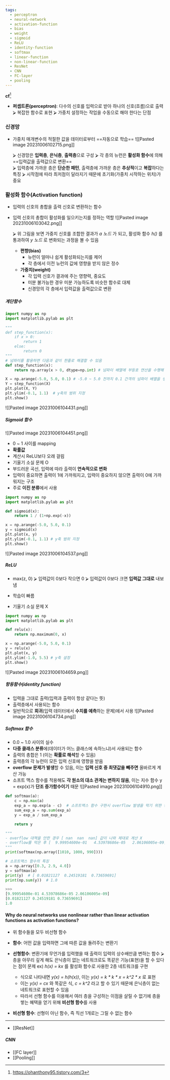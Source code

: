 ```yaml
---
tags:
  - perceptron
  - neural-network
  - activation-function
  - bias
  - weight
  - sigmoid
  - ReLU
  - identity-function
  - softmax
  - linear-function
  - non-linear-function
  - ResNet
  - CNN
  - FC-layer
  - pooling
---
```

**cf**[^0]

- **퍼셉트론(perceptron)**: 다수의 신호를 입력으로 받아 하나의 신호(흐름)으로 출력
	⮚   복잡한 함수로 표현
	⮚   가중치 설정하는 작업을 수동으로 해야 한다는 단점

### 신경망

- 가중치 매개변수의 적절한 값을 데이터로부터 ==자동으로 학습==
	![[Pasted image 20231006102715.png]]
	
	⮚   신경망은 **입력층**, **은닉층**, **출력층**으로 구성
	⮚   각 층의 뉴런은 **활성화 함수**에 의해 ==입력값을 출력값으로 변환==   
	⮚   입력층에 가까운 층은 **단순한 패턴**, 출력층에 가까운 층은 **추상적**이고 **복잡**하다는 특징
	⮚   시작점에 따라 최저점이 달라지기 때문에 초기화(가중치 시작하는 위치)가 중요


### 활성화 함수(Activation function)

- 입력의 신호의 총합을 출력 신호로 변환하는 함수
- 입력 신호의 총합이 활성화를 일으키는지를 정하는 역할
	![[Pasted image 20231006103042.png]]
	
	⮚   위 그림을 보면 가중치 신호를 조합한 결과가 _a 노드_ 가 되고, 활성화 함수 _h()_ 를 통과하여 _y 노드_ 로 변화되는 과정을 볼 수 있음
	- **편향(bias)**
		- 뉴런이 얼마나 쉽게 활성화되는지를 제어
		- 각 층에서 이전 뉴런의 값에 영향을 받지 않은 정수
	- **가중치(weight)**
		- 각 입력 신호가 결과에 주는 영향력, 중요도
		- 미분 불가능한 경우 미분 가능하도록 비슷한 함수로 대체
		- 신경망의 각 층에서 입력값을 출력값으로 변환

##### 계단함수
```python
import numpy as np
import matplotlib.pylab as plt

"""
def step_function(x):
	if x > 0:
    	return 1
    else:
    	return 0
"""
# 넘파이를 활용하면 다음과 같이 한줄로 해결할 수 있음
def step_function(x):
    return np.array(x > 0, dtype=np.int) # 넘파이 배열에 부등호 연산을 수행해 bool 배열을 생성

X = np.arange(-5.0, 5.0, 0.1) # -5.0 ~ 5.0 전까지 0.1 간격의 넘파이 배열을 생성
Y = step_function(X)
plt.plot(X, Y)
plt.ylim(-0.1, 1.1)  # y축의 범위 지정
plt.show()
```
![[Pasted image 20231006104431.png]] 


##### Sigmoid 함수

![[Pasted image 20231006104451.png]]
-  0 ~ 1 사이를 mapping
- **확률값**
- 계산시 ReLU보다 오래 걸림
- 기울기 소실 문제 O
- 부드러운 곡선, 입력에 따라 출력이 **연속적으로 변화**
- 입력이 중요하면 출력이 1에 가까워지고, 입력이 중요하지 않으면 출력이 0에 가까워지는 구조
- 주로 **이진 분류**에서 사용
```python
import numpy as np
import matplotlib.pylab as plt

def sigmoid(x):
    return 1 / (1+np.exp(-x))

x = np.arange(-5.0, 5.0, 0.1)
y = sigmoid(x)
plt.plot(x, y)
plt.ylim(-0.1, 1.1) # y축 범위 지정
plt.show()
```
![[Pasted image 20231006104537.png]] 


##### ReLU
- max(z, 0)
	⮚   입력값이 0보다 작으면 0
	⮚   입력값이 0보다 크면 **입력값 그대로** 내보냄

- 학습이 빠름
- 기울기 소실 문제 X
```python
import numpy as np
import matplotlib.pylab as plt

def relu(x):
    return np.maximum(0, x)

x = np.arange(-5.0, 5.0, 0.1)
y = relu(x)
plt.plot(x, y)
plt.ylim(-1.0, 5.5) # y축 설정
plt.show()
```
![[Pasted image 20231006104659.png]] 


##### 항등함수(identity function)
- 입력을 그대로 출력(입력과 출력이 항상 같다는 뜻)
- 출력층에서 사용되는 함수
- 일반적으로 **회귀**(입력 데이터에서 **수치를 예측**하는 문제)에서 사용
![[Pasted image 20231006104734.png]] 


##### Softmax 함수
- 0.0 ~ 1.0 사이의 실수
- **다중 클래스 분류**에(데이터가 어느 클래스에 속하느냐)서 사용되는 함수
- 출력의 총합은 1 (이는 **확률로 해석**할 수 있음)
- 출력층의 각 뉴런이 모든 입력 신호에 영향을 받음
- **overflow 문제가 발생**할 수 있음, 이는 **입력 신호 중 최댓값을 빼주면** 올바르게 계산 가능
- 소프트 맥스 함수를 적용해도 **각 원소의 대소 관계는 변하지 않음**, 이는 지수 함수 y = exp(x)가 **단조 증가함수이기** 때문
![[Pasted image 20231006104910.png]]
```python
def softmax(a):
    c = np.max(a)
    exp_a = np.exp(a - c)  # 소프트맥스 함수 구현시 overflow 발생을 막기 위한 방법
    sum_exp_a = np.sum(exp_a)
    y = exp_a / sum_exp_a

    return y

"""
- overflow 대책을 안한 경우 [ nan  nan  nan] 값이 나와 제대로 계산 X
- overflow를 막은 후 [  9.99954600e-01   4.53978686e-05   2.06106005e-09]의 결과가 나옴
"""
print(softmax(np.array([1010, 1000, 990])))

# 소프트맥스 함수의 특징
a = np.array([0.3, 2.9, 4.0])
y = softmax(a)
print(y)  # [ 0.01821127  0.24519181  0.73659691]
print(np.sum(y))  # 1.0

>>>
[9.99954600e-01 4.53978686e-05 2.06106005e-09]
[0.01821127 0.24519181 0.73659691]
1.0
```


#### Why do neural networks use nonlinear rather than linear activation functions as activation functions?

- 위 함수들을 모두 비선형 함수
- **함수**: 어떤 값을 입력하면 그에 따른 값을 돌려주는 변환기
- **선형함수**: 변환기에 무언가를 입력했을 때 출력이 입력의 상수배만큼 변하는 함수
	⮚   층을 아무리 깊게 해도 은닉층이 없는 네트워크로도 똑같은 기능(표현)을 할 수 있다는 점이 문제
	 ex) _h(x) = kx_ 를 활성화 함수로 사용한 2층 네트워크를 구현
	-  식으로 나타내면 _y(x) = h(h(x))_, 이는 _y(x) = k * k * x = k^2 * x_ 로 표현
	-  이는 _y(x) = cx_ 와 똑같은 식, _c = k^2_ 라고 할 수 있기 때문에 은닉층이 없는 네트워크로 표현할 수 있음
	- 따라서 선형 함수를 이용해서 여러 층을 구성하는 이점을 살릴 수 없기에 층을 쌓는 혜택을 얻기 위해 **비선형 함수**를 사용

- **비선형 함수**: 선형이 아닌 함수, 즉 직선 1개로는 그릴 수 없는 함수


---

- [[ResNet]]
##### CNN
-  [[FC layer]]
-  [[Pooling]]









[^0]: https://ohanthony95.tistory.com/3
